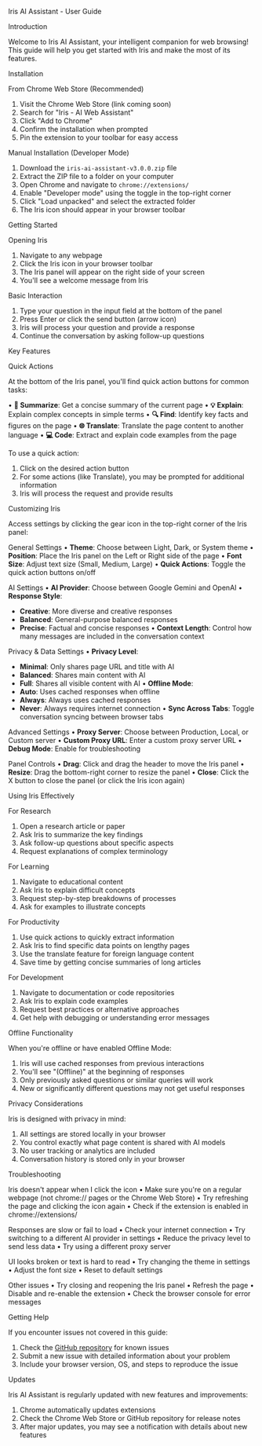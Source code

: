 Iris AI Assistant - User Guide

Introduction

Welcome to Iris AI Assistant, your intelligent companion for web browsing! This guide will help you get started with Iris and make the most of its features.


Installation

From Chrome Web Store (Recommended)
1. Visit the Chrome Web Store (link coming soon)
2. Search for "Iris - AI Web Assistant"
3. Click "Add to Chrome"
4. Confirm the installation when prompted
5. Pin the extension to your toolbar for easy access


Manual Installation (Developer Mode)
1. Download the `iris-ai-assistant-v3.0.0.zip` file
2. Extract the ZIP file to a folder on your computer
3. Open Chrome and navigate to `chrome://extensions/`
4. Enable "Developer mode" using the toggle in the top-right corner
5. Click "Load unpacked" and select the extracted folder
6. The Iris icon should appear in your browser toolbar


Getting Started

Opening Iris
1. Navigate to any webpage
2. Click the Iris icon in your browser toolbar
3. The Iris panel will appear on the right side of your screen
4. You'll see a welcome message from Iris


Basic Interaction
1. Type your question in the input field at the bottom of the panel
2. Press Enter or click the send button (arrow icon)
3. Iris will process your question and provide a response
4. Continue the conversation by asking follow-up questions


Key Features

Quick Actions

At the bottom of the Iris panel, you'll find quick action buttons for common tasks:

• **📝 Summarize**: Get a concise summary of the current page
• **💡 Explain**: Explain complex concepts in simple terms
• **🔍 Find**: Identify key facts and figures on the page
• **🌐 Translate**: Translate the page content to another language
• **💻 Code**: Extract and explain code examples from the page


To use a quick action:
1. Click on the desired action button
2. For some actions (like Translate), you may be prompted for additional information
3. Iris will process the request and provide results


Customizing Iris

Access settings by clicking the gear icon in the top-right corner of the Iris panel:


General Settings
• **Theme**: Choose between Light, Dark, or System theme
• **Position**: Place the Iris panel on the Left or Right side of the page
• **Font Size**: Adjust text size (Small, Medium, Large)
• **Quick Actions**: Toggle the quick action buttons on/off


AI Settings
• **AI Provider**: Choose between Google Gemini and OpenAI
• **Response Style**:
- **Creative**: More diverse and creative responses
- **Balanced**: General-purpose balanced responses
- **Precise**: Factual and concise responses
• **Context Length**: Control how many messages are included in the conversation context


Privacy & Data Settings
• **Privacy Level**:
- **Minimal**: Only shares page URL and title with AI
- **Balanced**: Shares main content with AI
- **Full**: Shares all visible content with AI
• **Offline Mode**:
- **Auto**: Uses cached responses when offline
- **Always**: Always uses cached responses
- **Never**: Always requires internet connection
• **Sync Across Tabs**: Toggle conversation syncing between browser tabs


Advanced Settings
• **Proxy Server**: Choose between Production, Local, or Custom server
• **Custom Proxy URL**: Enter a custom proxy server URL
• **Debug Mode**: Enable for troubleshooting


Panel Controls
• **Drag**: Click and drag the header to move the Iris panel
• **Resize**: Drag the bottom-right corner to resize the panel
• **Close**: Click the X button to close the panel (or click the Iris icon again)


Using Iris Effectively

For Research
1. Open a research article or paper
2. Ask Iris to summarize the key findings
3. Ask follow-up questions about specific aspects
4. Request explanations of complex terminology


For Learning
1. Navigate to educational content
2. Ask Iris to explain difficult concepts
3. Request step-by-step breakdowns of processes
4. Ask for examples to illustrate concepts


For Productivity
1. Use quick actions to quickly extract information
2. Ask Iris to find specific data points on lengthy pages
3. Use the translate feature for foreign language content
4. Save time by getting concise summaries of long articles


For Development
1. Navigate to documentation or code repositories
2. Ask Iris to explain code examples
3. Request best practices or alternative approaches
4. Get help with debugging or understanding error messages


Offline Functionality

When you're offline or have enabled Offline Mode:

1. Iris will use cached responses from previous interactions
2. You'll see "(Offline)" at the beginning of responses
3. Only previously asked questions or similar queries will work
4. New or significantly different questions may not get useful responses


Privacy Considerations

Iris is designed with privacy in mind:

1. All settings are stored locally in your browser
2. You control exactly what page content is shared with AI models
3. No user tracking or analytics are included
4. Conversation history is stored only in your browser


Troubleshooting

Iris doesn't appear when I click the icon
• Make sure you're on a regular webpage (not chrome:// pages or the Chrome Web Store)
• Try refreshing the page and clicking the icon again
• Check if the extension is enabled in chrome://extensions/


Responses are slow or fail to load
• Check your internet connection
• Try switching to a different AI provider in settings
• Reduce the privacy level to send less data
• Try using a different proxy server


UI looks broken or text is hard to read
• Try changing the theme in settings
• Adjust the font size
• Reset to default settings


Other issues
• Try closing and reopening the Iris panel
• Refresh the page
• Disable and re-enable the extension
• Check the browser console for error messages


Getting Help

If you encounter issues not covered in this guide:

1. Check the [GitHub repository](https://github.com/Revenant-Systems-LLC/Iris-AI-Assistant) for known issues
2. Submit a new issue with detailed information about your problem
3. Include your browser version, OS, and steps to reproduce the issue


Updates

Iris AI Assistant is regularly updated with new features and improvements:

1. Chrome automatically updates extensions
2. Check the Chrome Web Store or GitHub repository for release notes
3. After major updates, you may see a notification with details about new features
